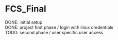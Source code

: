 # FCS_Final
DONE: initial setup   
DONE: project first phase / login with linux credentials    
TODO: second phase / user specific user access

